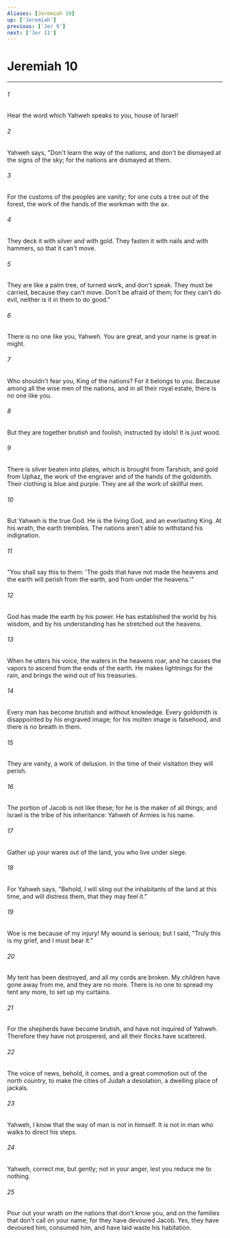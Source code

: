 ```yaml
---
Aliases: [Jeremiah 10]
up: ['Jeremiah']
previous: ['Jer 9']
next: ['Jer 11']
---
```

# Jeremiah 10
***





###### 1 

Hear the word which Yahweh speaks to you, house of Israel! 



###### 2 

Yahweh says, "Don't learn the way of the nations, and don't be dismayed at the signs of the sky; for the nations are dismayed at them. 



###### 3 

For the customs of the peoples are vanity; for one cuts a tree out of the forest, the work of the hands of the workman with the ax. 



###### 4 

They deck it with silver and with gold. They fasten it with nails and with hammers, so that it can't move. 



###### 5 

They are like a palm tree, of turned work, and don't speak. They must be carried, because they can't move. Don't be afraid of them; for they can't do evil, neither is it in them to do good." 



###### 6 

There is no one like you, Yahweh. You are great, and your name is great in might. 



###### 7 

Who shouldn't fear you, King of the nations? For it belongs to you. Because among all the wise men of the nations, and in all their royal estate, there is no one like you. 



###### 8 

But they are together brutish and foolish, instructed by idols! It is just wood. 



###### 9 

There is silver beaten into plates, which is brought from Tarshish, and gold from Uphaz, the work of the engraver and of the hands of the goldsmith. Their clothing is blue and purple. They are all the work of skillful men. 



###### 10 

But Yahweh is the true God. He is the living God, and an everlasting King. At his wrath, the earth trembles. The nations aren't able to withstand his indignation. 



###### 11 

"You shall say this to them: 'The gods that have not made the heavens and the earth will perish from the earth, and from under the heavens.'" 



###### 12 

God has made the earth by his power. He has established the world by his wisdom, and by his understanding has he stretched out the heavens. 



###### 13 

When he utters his voice, the waters in the heavens roar, and he causes the vapors to ascend from the ends of the earth. He makes lightnings for the rain, and brings the wind out of his treasuries. 



###### 14 

Every man has become brutish and without knowledge. Every goldsmith is disappointed by his engraved image; for his molten image is falsehood, and there is no breath in them. 



###### 15 

They are vanity, a work of delusion. In the time of their visitation they will perish. 



###### 16 

The portion of Jacob is not like these; for he is the maker of all things; and Israel is the tribe of his inheritance: Yahweh of Armies is his name. 



###### 17 

Gather up your wares out of the land, you who live under siege. 



###### 18 

For Yahweh says, "Behold, I will sling out the inhabitants of the land at this time, and will distress them, that they may feel it." 



###### 19 

Woe is me because of my injury! My wound is serious; but I said, "Truly this is my grief, and I must bear it." 



###### 20 

My tent has been destroyed, and all my cords are broken. My children have gone away from me, and they are no more. There is no one to spread my tent any more, to set up my curtains. 



###### 21 

For the shepherds have become brutish, and have not inquired of Yahweh. Therefore they have not prospered, and all their flocks have scattered. 



###### 22 

The voice of news, behold, it comes, and a great commotion out of the north country, to make the cities of Judah a desolation, a dwelling place of jackals. 



###### 23 

Yahweh, I know that the way of man is not in himself. It is not in man who walks to direct his steps. 



###### 24 

Yahweh, correct me, but gently; not in your anger, lest you reduce me to nothing. 



###### 25 

Pour out your wrath on the nations that don't know you, and on the families that don't call on your name; for they have devoured Jacob. Yes, they have devoured him, consumed him, and have laid waste his habitation.
